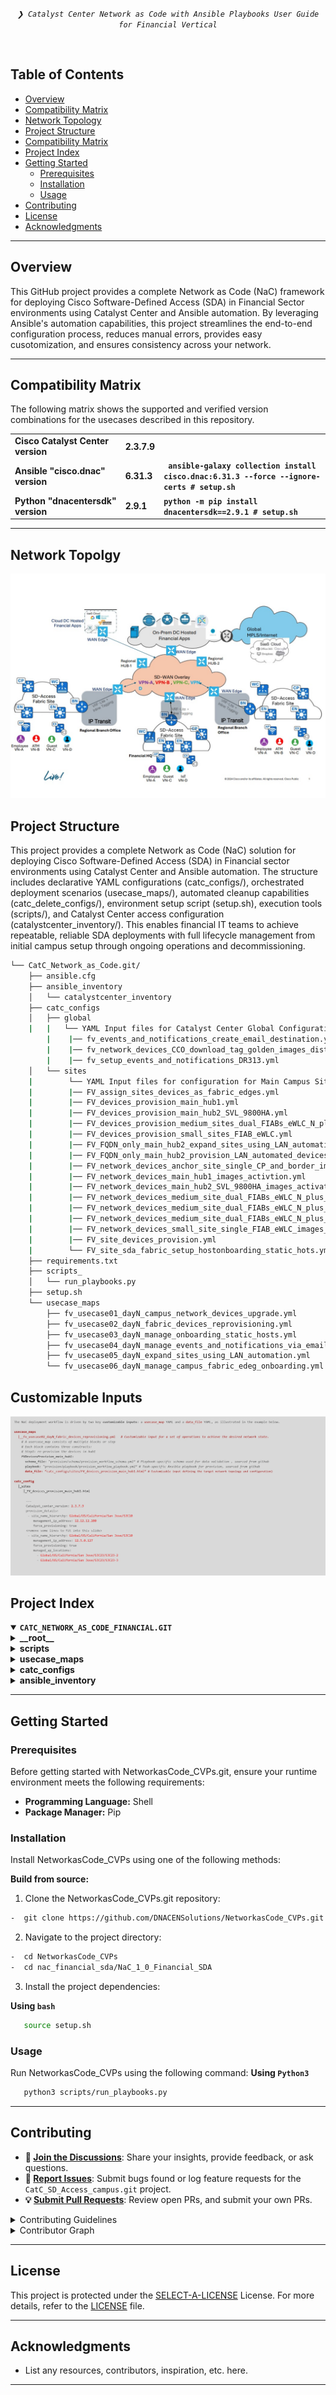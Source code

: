 <p align="center">
	<em><code>❯ Catalyst Center Network as Code with Ansible Playbooks User Guide for Financial Vertical</code></em>
</p>
<p align="center"><!-- default option, no dependency badges. -->
</p>
<p align="center">
	<!-- default option, no dependency badges. -->
</p>
<br>


##  Table of Contents

- [Overview](#Overview )
- [Compatibility Matrix](#compatibility-matrix )
- [Network Topology](#network-topology )
- [ Project Structure](#project-structure)
- [Compatibility Matrix](#compatibility-matrix )
- [Project Index](#project-index)
- [Getting Started](#getting-started)
  - [Prerequisites](#prerequisites)
  - [Installation](#installation)
  - [Usage](#usage)
- [Contributing](#contributing)
- [License](#license)
- [Acknowledgments](#acknowledgments)

---
##  Overview
This GitHub project provides a complete Network as Code (NaC) framework for deploying Cisco Software-Defined Access (SDA) in Financial Sector environments using Catalyst Center and Ansible automation.
By leveraging Ansible's automation capabilities, this project streamlines the end-to-end configuration process, reduces manual errors, provides easy cusotomization, and ensures consistency across your network.

---
##  Compatibility Matrix
The following matrix shows the supported and verified version combinations for the usecases described in this repository.
			<table>
			<tr>
				<td><b>Cisco Catalyst Center version	</b></td>
				<td><b>2.3.7.9</b></td>
			</tr>
			<tr>
				<td><b>Ansible "cisco.dnac" version</b></td>
				<td><b>6.31.3</b></td>
				<td><b><code> ansible-galaxy collection install cisco.dnac:6.31.3 --force --ignore-certs # setup.sh </code></b></td>
			</tr>
			<tr>
				<td><b>Python "dnacentersdk" version </b></td>
				<td><b>2.9.1</b></td>
				<td><b><code>python -m pip install dnacentersdk==2.9.1 # setup.sh </code></b></td>
			</tr>
			</table>

---
##  Network Topolgy
![Catalyst Center SDA Fabric](images_financial_sda/Catc_Financial_SDA_Topology.jpg)

##  Project Structure
This project provides a complete Network as Code (NaC) solution for deploying Cisco Software-Defined Access (SDA) in Financial sector environments using Catalyst Center and Ansible automation. The structure includes declarative YAML configurations (catc_configs/), orchestrated deployment scenarios (usecase_maps/), automated cleanup capabilities (catc_delete_configs/), environment setup script (setup.sh), execution tools (scripts/), and Catalyst Center access configuration (catalystcenter_inventory/). This enables financial IT teams to achieve repeatable, reliable SDA deployments with full lifecycle management from initial campus setup through ongoing operations and decommissioning.

```sh
└── CatC_Network_as_Code.git/
    ├── ansible.cfg
    ├── ansible_inventory
    │   └── catalystcenter_inventory
    ├── catc_configs
    │   ├── global
    |   |   └── YAML Input files for Catalyst Center Global Configurations, i.e. images names, golden image tagging etc. 
	    |    |── fv_events_and_notifications_create_email_destination.yml
	    |    |── fv_network_devices_CCO_download_tag_golden_images_distribution.yml
	    |    |── fv_setup_events_and_notifications_DR313.yml	
    │   └── sites
    |        └── YAML Input files for configuration for Main Campus Site
    |        |── FV_assign_sites_devices_as_fabric_edges.yml
    |        |── FV_devices_provision_main_hub1.yml
    |        |── FV_devices_provision_main_hub2_SVL_9800HA.yml
    |        |── FV_devices_provision_medium_sites_dual_FIABs_eWLC_N_plus_1.yml
    |        |── FV_devices_provision_small_sites_FIAB_eWLC.yml
    |        |── FV_FQDN_only_main_hub2_expand_sites_using_LAN_automation_devices.yml
    |        |── FV_FQDN_only_main_hub2_provision_LAN_automated_devices.yml
    |        |── FV_network_devices_anchor_site_single_CP_and_border_image_activation.yml
    |        |── FV_network_devices_main_hub1_images_activtion.yml
    |        |── FV_network_devices_main_hub2_SVL_9800HA_images_activation.yml
    |        |── FV_network_devices_medium_site_dual_FIABs_eWLC_N_plus_1_primary_images_distribution.yml
    |        |── FV_network_devices_medium_site_dual_FIABs_eWLC_N_plus_1_primary_images_activation.yml	
	|        |── FV_network_devices_medium_site_dual_FIABs_eWLC_N_plus_1_secondary_images_activation.yml
	|        |── FV_network_devices_small_site_single_FIAB_eWLC_images_activation.yml
	|        |── FV_site_devices_provision.yml
	|        └── FV_site_sda_fabric_setup_hostonboarding_static_hots.yml
    ├── requirements.txt
    ├── scripts_
    │   └── run_playbooks.py
    ├── setup.sh
    └── usecase_maps
        ├── fv_usecase01_dayN_campus_network_devices_upgrade.yml
        ├── fv_usecase02_dayN_fabric_devices_reprovisioning.yml
        ├── fv_usecase03_dayN_manage_onboarding_static_hosts.yml
        ├── fv_usecase04_dayN_manage_events_and_notifications_via_email.yml
        ├── fv_usecase05_dayN_expand_sites_using_LAN_automation.yml
		└── fv_usecase06_dayN_manage_campus_fabric_edeg_onboarding.yml
```

## Customizable Inputs
![Customizable Inputs](images_financial_sda/guideline.jpg)

##  Project Index
<details open>
	<summary><b><code>CATC_NETWORK_AS_CODE_FINANCIAL.GIT</code></b></summary>
	<details> <!-- __root__ Submodule -->
		<summary><b>__root__</b></summary>
		<blockquote>
			<table>
			<tr>
				<td><b><a href='https://github.com/DNACENSolutions/NetworkasCode_CVPs/tree/main/nac_financial_sda/NaC_1_0_Financial_SDA/setup.sh'>setup.sh</a></b></td>
				<td><code>- Setup script to create your python environment and install Catalyst Center Python SDK (dnacentersdk) and Ansible collection (cisco.dnac)</code></td>
			</tr>
			<tr>
				<td><b><a href='https://github.com/DNACENSolutions/NetworkasCode_CVPs/tree/main/nac_financial_sda/NaC_1_0_Financial_SDA/requirements.txt'>requirements.txt</a></b></td>
				<td><code>- This file contains the required python modules. This file is used by setup.sh script</code></td>
			</tr>
			</table>
		</blockquote>
	</details>
	<details> <!-- scripts Submodule -->
		<summary><b>scripts</b></summary>
		<blockquote>
			<table>
			<tr>
				<td><b><a href='https://github.com/DNACENSolutions/NetworkasCode_CVPs/tree/main/nac_financial_sda/NaC_1_0_Financial_SDA/scripts/run_playbooks.py'>run_playbooks.py</a></b></td>
				<td><code>- This Python tool is to run the Ansible playbooks with Inputs files preprogrammed in the usecase_maps files. The Tools lets you choose option to Validate the input, Execute the playbook or do both. Further it gives option for user to run the Catalyst Center Configuration usecases individually, or in a sub-group of usecase , or all the usecase in the order specified in the input file selected from usecase_maps directory.</code></td>
			</tr>
			</table>
		</blockquote>
	</details>
	<details> <!-- usecase_maps Submodule -->
		<summary><b>usecase_maps </b></summary>
		<blockquote>
			<table>
			<tr>
			<td><b><a href='https://github.com/DNACENSolutions/NetworkasCode_CVPs/tree/main/nac_financial_sda/NaC_1_0_Financial_SDA/usecase_maps/fv_usecase01_dayN_campus_network_devices_upgrade.yml'>fv_usecase01_dayN_campus_network_devices_upgrade.yml</a></b>
			</td>
            <td> 
			<code>- This yaml usecase upgrades campus fabric sites with different size, devices models, devices roles and eWLC. </code><br>
			<code>- This usecase consists of 4 operations, CCO images download, images tagging as golden image, image distribution and image activation. Due to flexiable of IAC, the first 3 operations could be executed using one step, some operations are in parallel and some sequential :</code><br>
			<code> #Step1: Images download from CCO in parallel</code><br>
			<code> #Step2: Tag golden images one by one according to device family</code><br>
			<code> #Step3: Image distribution for all the devices, some in sequential and some in parallel, except N+1 primary </code><br>
			<code> #Step4: </code><br>
			<code> a. Image activation for hub1 </code><br>
			<code> b. Image activation for hub2 </code><br>
			<code> c. Image activation for small sites </code><br>
			<code> d. Image activation for medium Sites N+1 Secondary </code><br>
			 <code>⚠️ Image download Consideration: Image download from CCO has a pre-req that the entry for that image has to be in CatC before initiating network devices upgrade use case. To check, go to the device family (Design->Image Repository->click on the device family). If the image entry is not there, initiate the Sync Updates (Design->Image Repository->Sync Updates) and check in Show Tasks to confirm the task completion and recheck in the device family </code><br>
			 <code> ⚠️ Image activation Consideration on SDAccess: Image activation execution starts with fabric Edges and then, fabric borders/control plane nodes. Druing imagee activation, the fabric node would be unavailable, if there is no redundancy, such as multiple fabric border nodes or fabric control plane nodes and impact is a concern, execute image activation on the node during maintenance window</code><br>
			 <code> ⚠️ N+1 Consideration:</code><br>
			 <code> In order to upgrade N+1 pair, N+1 Secondary have to upgrade first before image distribution to N+1 Primary.</code><br>
			</td>
			</tr>
			<tr>
				<td>
				<b><a href='https://github.com/DNACENSolutions/NetworkasCode_CVPs/tree/main/nac_financial_sda/NaC_1_0_Financial_SDA/usecase_maps/fv_usecase02_dayN_fabric_devices_reprovisioning.yml'>fv_usecase02_dayN_fabric_devices_reprovisioning.yml</a></b>
				</td>
                <td>
				<code>- This yaml usecase reprovision devices on different sites. </code><br>
				<code>- This usecase consists of single operation :</code><br>
				<code>  # Step1: device re-provision for the site</code>
				</td>
			</tr>
			<tr>
				<td><b><a href='https://github.com/DNACENSolutions/NetworkasCode_CVPs/tree/main/nac_financial_sda/NaC_1_0_Financial_SDA/usecase_maps/fv_usecase03_dayN_manage_onboarding_static_hosts.yml'>fv_usecase03_dayN_manage_onboarding_static_hosts.yml</a></b></td>
                <td>
				<code>- This yaml usecase performs static host onboarding</code><br>
				<code>- This usecase consists of single operation :</code><br><br>
				<code>  #Step1: static host onboarding on Fabric Edge</code>
				</td>
			</tr>
			<tr>
				<td><b><a href='https://github.com/DNACENSolutions/NetworkasCode_CVPs/tree/main/nac_financial_sda/NaC_1_0_Financial_SDA/usecase_maps/fv_usecase04_dayN_manage_events_and_notifications_via_email.yml'>fv_usecase04_dayN_manage_events_and_notifications_via_email.yml</a></b></td>
                <td>
				<code>- This yaml usecase performs email destination creation and event notification via email creation.</code><br>
				<code>- This usecase consists of 2 operations in below sequence : </code><br>
				<code>#Step1:email destination creation</code><br>
				<code>#Step2: event notification via email creation</code>
				</td>
			</tr>
			<tr>
				<td><b><a href='https://github.com/DNACENSolutions/NetworkasCode_CVPs/tree/main/nac_financial_sda/NaC_1_0_Financial_SDA/usecase_maps/fv_usecase05_dayN_expand_sites_using_LAN_automation.yml'>fv_usecase05_dayN_expand_sites_using_LAN_automation.yml</a></b></td>
                <td>
				<code>- This yaml usecase performs LAN automation and provision to ready device for fabric operations</code><br>
				<code>- This usecase consists of 2 operations in below sequence:</code><br>
				<code>  #Step1 : LAN automation </code><br>
				<code>  #Step2 : provision pnp device to ready for fabric operations</code></td>
			</tr>
			<tr>
				<td><b><a href='https://github.com/DNACENSolutions/NetworkasCode_CVPs/tree/main/nac_financial_sda/NaC_1_0_Financial_SDA/usecase_maps/fv_usecase06_dayN_manage_campus_fabric_edge_onboarding.yml'>fv_usecase06_dayN_manage_campus_fabric_edge_onboarding.yml</a></b></td>
                <td><code>- This yaml usecase performs fabric edge onboarding. </code><br>
				<code>- This usecase consists of 2 operations in below sequence:</code><br>
				<code>  #Step1 : provision device prior to adding into fabric</code><br>
				<code>  #Step2 : Assign device to a site and add to fabric site as Fabric Edge</code>
				</td>
			</tr>			
			</table>
		</blockquote>
	</details>
	<details> <!-- catc_configs Submodule -->
		<summary><b>catc_configs</b></summary>
		<blockquote>
			<details>
				<summary><b>global</b></summary>
				<blockquote>
					<table>
					<tr>
						<td><b><a href='https://github.com/DNACENSolutions/NetworkasCode_CVPs/tree/main/nac_financial_sda/NaC_1_0_Financial_SDA/catc_configs/global/FV_network_devices_CCO_download_tag_golden_images_distribution.yml'>FV_network_devices_CCO_download_tag_golden_images_distribution.yml</a></b></td>
						<td><code>- These files contain configurations required to download CCO images names, tag images name as golden image at global level and image distribution at site level, inherited the marking of golden image from global level</code><br>
						<code>>- Related Playbook <a href='https://github.com/cisco-en-programmability/catalyst-center-ansible-iac/blob/main/workflows/swim/README.md'>Catalyst Center Device Software Image Management Playbook</a></code></td>
					</tr>
					<tr>
						<td><b><a href='https://github.com/DNACENSolutions/NetworkasCode_CVPs/tree/main/nac_financial_sda/NaC_1_0_Financial_SDA/catc_configs/global/FV_events_and_notifications_create_email_destination.yml'>FV_events_and_notifications_create_email_destination.yml</a></b><br>
						<b><a href='https://github.com/DNACENSolutions/NetworkasCode_CVPs/tree/main/nac_financial_sda/NaC_1_0_Financial_SDA/catc_configs/global/FV_setup_events_and_notifications_DR313.yml'>FV_setup_events_and_notifications_DR313.yml</a></b></td>
						<td>
						<code>- These files contain configurations required to create email destination and events notifications</code><br>
						<code>- Related Playbook <a href='https://github.com/cisco-en-programmability/catalyst-center-ansible-iac/blob/main/workflows/events_and_notifications/README.md'>Catalyst Center Events and Notification Destination and Subscriptsion Manager Playbook</a></code></td>
					</tr>
					</table>
				</blockquote>
			</details>
			<details>
				<summary><b>sites</b></summary>
				<blockquote>
					<details>
						<summary><b>hub1,hub2,medium, small and anchor sites</b></summary>
						<blockquote>
							<table>
							<tr>
								<td><b><a href='https://github.com/DNACENSolutions/NetworkasCode_CVPs/tree/main/nac_financial_sda/NaC_1_0_Financial_SDA/catc_configs/sites/FV_network_devices_main_hub1_images_activation.yml'>FV_network_devices_main_hub1_images_activation.yml</a></b><br>
								<b><a href='https://github.com/DNACENSolutions/NetworkasCode_CVPs/tree/main/nac_financial_sda/NaC_1_0_Financial_SDA/catc_configs/sites/FV_network_devices_main_hub2_SVL_9800HA_images_activation.yml'>FV_network_devices_main_hub2_SVL_9800HA_images_activation.yml</a></b><br>
								<b><a href='https://github.com/DNACENSolutions/NetworkasCode_CVPs/tree/main/nac_financial_sda/NaC_1_0_Financial_SDA/catc_configs/sites/FV_network_devices_small_site_single_FIAB_eWLC_images_activation.yml'>FV_network_devices_small_site_single_FIAB_eWLC_images_activation.yml</a></b><br>
								<b><a href='https://github.com/DNACENSolutions/NetworkasCode_CVPs/tree/main/nac_financial_sda/NaC_1_0_Financial_SDA/catc_configs/sites/FV_network_devices_medium_site_dual_FIABs_eWLC_N_plus_1_Secondary_images_activation.yml'>FV_network_devices_medium_site_dual_FIABs_eWLC_N_plus_1_Secondary_images_activation.yml</a></b><br>
								<b><a href='https://github.com/DNACENSolutions/NetworkasCode_CVPs/tree/main/nac_financial_sda/NaC_1_0_Financial_SDA/catc_configs/sites/FV_network_devices_medium_site_dual_FIABs_eWLC_N_plus_1_Primary_images_distribution.yml'>FV_network_devices_medium_site_dual_FIABs_eWLC_N_plus_1_Primary_images_distribution.yml</a></b><br>
								<b><a href='https://github.com/DNACENSolutions/NetworkasCode_CVPs/tree/main/nac_financial_sda/NaC_1_0_Financial_SDA/catc_configs/sites/FV_network_devices_medium_site_dual_FIABs_eWLC_N_plus_1_Primary_images_activation.yml'>FV_network_devices_medium_site_dual_FIABs_eWLC_N_plus_1_Primary_images_activation.yml</a></b><br>							
								<b><a href='https://github.com/DNACENSolutions/NetworkasCode_CVPs/tree/main/nac_financial_sda/NaC_1_0_Financial_SDA/catc_configs/sites/FV_network_devices_anchor_site_single_cp_and_border_image_activation.yml'>FV_network_devices_anchor_site_single_cp_and_border_image_activation.yml</a></b></td>
								<td>
								<code>- These files contain configurations required to activate image on devices in hub1, hub2, medium, small and anchor sites.</code><br>
								<code>- Related Playbook <a href='https://github.com/cisco-en-programmability/catalyst-center-ansible-iac/blob/main/workflows/swim/README.md'>Catalyst Center Device Software Image Management Playbook</a></code>
								</td>
							</tr>
							<tr>
								<td><b><a href='https://github.com/DNACENSolutions/NetworkasCode_CVPs/tree/main/nac_financial_sda/NaC_1_0_Financial_SDA/catc_configs/sites/FV_devices_provision_main_hub1.yml'>FV_devices_provision_main_hub1.yml</a></b><br>
								<b><a href='https://github.com/DNACENSolutions/NetworkasCode_CVPs/tree/main/nac_financial_sda/NaC_1_0_Financial_SDA/catc_configs/sites/FV_devices_provision_main_hub2_SVL_9800HA.yml'>FV_devices_provision_main_hub2_SVL_9800HA.yml</a></b><br>
								<b><a href='https://github.com/DNACENSolutions/NetworkasCode_CVPs/tree/main/nac_financial_sda/NaC_1_0_Financial_SDA/catc_configs/sites/FV_devices_provision_medium_sites_dual_FIABs_eWLC_N_plus_1.yml'>FV_devices_provision_medium_sites_dual_FIABs_eWLC_N_plus_1.yml</a></b><br>
								<b><a href='https://github.com/DNACENSolutions/NetworkasCode_CVPs/tree/main/nac_financial_sda/NaC_1_0_Financial_SDA/catc_configs/sites/FV_devices_provision_small_sites_single_FIAB_eWLC.yml'>FV_devices_provision_small_sites_single_FIAB_eWLC.yml</a></b></td>
								<td>
								<code>- These files contain configurations required to re-provision devices in hub1, hub2, medium and small snotes.</code><br>
								<code>- Related Playbook <a href='https://github.com/cisco-en-programmability/catalyst-center-ansible-iac/blob/main/workflows/provision/README.md'>Provision Workflow Playbook</a></code></td>
							</tr>
							<tr>
								<td><b><a href='https://github.com/DNACENSolutions/NetworkasCode_CVPs/tree/main/nac_financial_sda/NaC_1_0_Financial_SDA/catc_configs/sites/FV_site_sda_fabric_setup_hostonboarding_static_hosts.yml'>FV_site_sda_fabric_setup_hostonboarding_static_hosts.yml</a></b></td>
								<td>
								<code>- This file contains configurations required to static hosts onboarding on Fabric Edge.</code><br>
								<code>- Related Playbook <a href='https://github.com/cisco-en-programmability/catalyst-center-ansible-iac/blob/main/workflows/sda_hostonboarding/README.md'>SDA Host Onboarding Workflow Manager</a></code></td>
							</tr>
							<tr>
								<td><b><a href='https://github.com/DNACENSolutions/NetworkasCode_CVPs/tree/main/nac_financial_sda/NaC_1_0_Financial_SDA/catc_configs/sites/FV_FQDN_only_main_hub2_expand_sites_using_LAN_automation.yml'>FV_FQDN_only_main_hub2_expand_sites_using_LAN_automation.yml</a></b><br>
								<b><a href='https://github.com/DNACENSolutions/NetworkasCode_CVPs/tree/main/nac_financial_sda/NaC_1_0_Financial_SDA/catc_configs/sites/FV_FQDN_only_main_hub2_provision_LAN_automated_devices.yml'>FV_FQDN_only_main_hub2_provision_LAN_automated_devices.yml</a></b></td>
								<td>
								<code>- These files contain configurations required to expand site using LAN automation and then provision the pnp device.</code><br>
                                <code>- Related Playbook <a href='https://github.com/cisco-en-programmability/catalyst-center-ansible-iac/blob/main/workflows/lan_automation/README.md'>Cisco Catalyst Center SD-Access LAN Automation</a></code></td>
							</tr>
							<tr>
								<td><b><a href='https://github.com/DNACENSolutions/NetworkasCode_CVPs/tree/main/nac_financial_sda/NaC_1_0_Financial_SDA/catc_configs/sites/FV_site_devices_provision.yml'>FV_site_devices_provision.yml</a></b><br>
								<b><a href='https://github.com/DNACENSolutions/NetworkasCode_CVPs/tree/main/nac_financial_sda/NaC_1_0_Financial_SDA/catc_configs/sites/FV_assign_sites_devices_as_fabric_edges.yml'>FV_assign_sites_devices_as_fabric_edges.yml</a></b></td>
								<td>
								<code>- These files contain configurations required to provision device follow-by Fabric Edge onboarding.</code><br>
								<code>- Related Playbook <a href='https://github.com/cisco-en-programmability/catalyst-center-ansible-iac/blob/main/workflows/sda_fabric_sites_zones/README.md'>sda_fabric_sites_zones_playbook</a></code>
								</td>
							</tr>
							</table>
						</blockquote>
					</details>
				</blockquote>
			</details>
		</blockquote>
	</details>
	<details> <!-- ansible_inventory Submodule -->
		<summary><b>ansible_inventory</b></summary>
		<blockquote>
			<details>
				<summary><b>catalystcenter_inventory</b></summary>
				<blockquote>
					<table>
					<tr>
						<td><b><a href='https://github.com/DNACENSolutions/CatC_SD_Access_campus.git/blob/master/ansible_inventory/catalystcenter_inventory_10.195.243.53/hosts.yml'>hosts.yml</a></b></td>
						<td><code>- This is a sample Host file to be created for your Catalyst Center to be able to run the existing playbooks.
						Sample Inventory file
							---
							catalyst_center_hosts:
								hosts:
									give_any_hostname:
										dnac_password: Catalyst Center Credentials password
										dnac_host: Catalyst Center Host IP address Reachable fron ansible server.
										dnac_port: 443
										dnac_timeout: 60
										dnac_username: Catalyst Center Credentials username
										dnac_verify: false
										dnac_version: Catalyst Center Release. (i.e. 2.3.7.6)
										dnac_debug: true
										dnac_log_level: DEBUG
										dnac_log: true
										dnac_log_append: false
										dnac_log_file_path: log file location i.e.catc_logs
						</code></td>
					</tr>
					</table>
				</blockquote>
			</details>
		</blockquote>
	</details>
</details>

---
##  Getting Started

###  Prerequisites

Before getting started with NetworkasCode_CVPs.git, ensure your runtime environment meets the following requirements:

- **Programming Language:** Shell
- **Package Manager:** Pip


###  Installation

Install NetworkasCode_CVPs using one of the following methods:

**Build from source:**

1. Clone the NetworkasCode_CVPs.git repository:
```sh
-  git clone https://github.com/DNACENSolutions/NetworkasCode_CVPs.git
```

2. Navigate to the project directory:
```sh
-  cd NetworkasCode_CVPs
-  cd nac_financial_sda/NaC_1_0_Financial_SDA
```

3. Install the project dependencies:



**Using `bash`** &nbsp; [<img align="center" src="" />]()

```sh
   source setup.sh
```

###  Usage
Run NetworkasCode_CVPs using the following command:
**Using `Python3`** &nbsp; [<img align="center" src="" />]()

```sh
   python3 scripts/run_playbooks.py
```
---

##  Contributing

- **💬 [Join the Discussions](https://github.com/DNACENSolutions/CatC_SD_Access_campus.git/discussions)**: Share your insights, provide feedback, or ask questions.
- **🐛 [Report Issues](https://github.com/DNACENSolutions/CatC_SD_Access_campus.git/issues)**: Submit bugs found or log feature requests for the `CatC_SD_Access_campus.git` project.
- **💡 [Submit Pull Requests](https://github.com/DNACENSolutions/CatC_SD_Access_campus.git/blob/main/CONTRIBUTING.md)**: Review open PRs, and submit your own PRs.

<details closed>
<summary>Contributing Guidelines</summary>

1. **Fork the Repository**: Start by forking the project repository to your github account.
2. **Clone Locally**: Clone the forked repository to your local machine using a git client.
   ```sh
   git clone https://github.com/DNACENSolutions/CatC_SD_Access_campus.git
   ```
3. **Create a New Branch**: Always work on a new branch, giving it a descriptive name.
   ```sh
   git checkout -b new-feature-x
   ```
4. **Make Your Changes**: Develop and test your changes locally.
5. **Commit Your Changes**: Commit with a clear message describing your updates.
   ```sh
   git commit -m 'Implemented new feature x.'
   ```
6. **Push to github**: Push the changes to your forked repository.
   ```sh
   git push origin new-feature-x
   ```
7. **Submit a Pull Request**: Create a PR against the original project repository. Clearly describe the changes and their motivations.
8. **Review**: Once your PR is reviewed and approved, it will be merged into the main branch. Congratulations on your contribution!
</details>

<details closed>
<summary>Contributor Graph</summary>
<br>
<p align="left">
   <a href="https://github.com{/DNACENSolutions/CatC_SD_Access_campus.git/}graphs/contributors">
      <img src="https://contrib.rocks/image?repo=DNACENSolutions/CatC_SD_Access_campus.git">
   </a>
</p>
</details>

---

##  License

This project is protected under the [SELECT-A-LICENSE](https://choosealicense.com/licenses) License. For more details, refer to the [LICENSE](https://choosealicense.com/licenses/) file.

---

##  Acknowledgments

- List any resources, contributors, inspiration, etc. here.

---
